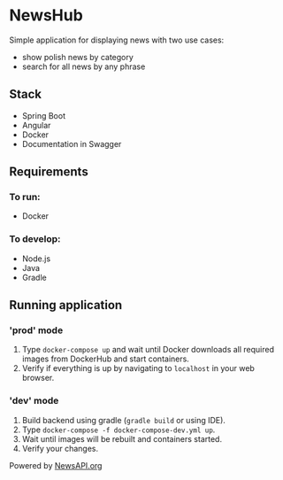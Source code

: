 # NewsHub

Simple application for displaying news with two use cases:
* show polish news by category
* search for all news by any phrase

## Stack
* Spring Boot
* Angular
* Docker
* Documentation in Swagger

## Requirements
### To run:
* Docker

### To develop:
* Node.js
* Java
* Gradle

## Running application
### 'prod' mode
1. Type `docker-compose up` and wait until Docker downloads all required images from DockerHub and start containers.
1. Verify if everything is up by navigating to `localhost` in your web browser.

### 'dev' mode
1. Build backend using gradle (`gradle build` or using IDE).
1. Type `docker-compose -f docker-compose-dev.yml up`.
1. Wait until images will be rebuilt and containers started.
1. Verify your changes.

Powered by [NewsAPI.org](https://newsapi.org)
